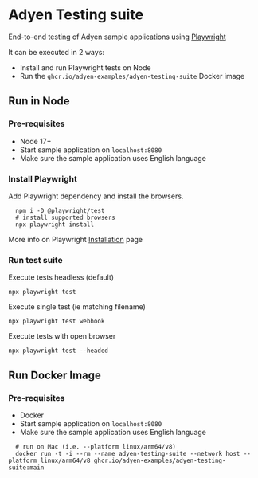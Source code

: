 # Adyen Testing suite

End-to-end testing of Adyen sample applications using [Playwright](https://playwright.dev/)

It can be executed in 2 ways:
- Install and run Playwright tests on Node
- Run the `ghcr.io/adyen-examples/adyen-testing-suite` Docker image

## Run in Node

### Pre-requisites

* Node 17+
* Start sample application on `localhost:8080`
* Make sure the sample application uses English language 

### Install Playwright

Add Playwright dependency and install the browsers. 
```
  npm i -D @playwright/test
  # install supported browsers
  npx playwright install
```

More info on Playwright [Installation](https://playwright.dev/docs/intro) page

### Run test suite

Execute tests headless (default)

```
npx playwright test
```

Execute single test (ie matching filename)

```
npx playwright test webhook 
```

Execute tests with open browser 

```
npx playwright test --headed 
```

## Run Docker Image

### Pre-requisites

* Docker
* Start sample application on `localhost:8080`
* Make sure the sample application uses English language 

```
  # run on Mac (i.e. --platform linux/arm64/v8)
  docker run -t -i --rm --name adyen-testing-suite --network host --platform linux/arm64/v8 ghcr.io/adyen-examples/adyen-testing-suite:main
```

